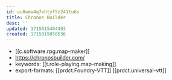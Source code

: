 ```yaml
---
id: uu0wew4q7xhtyf5z241tu6s
title: Chronos Builder
desc: ''
updated: 1715015404493
created: 1715015058536
---
```


- [[c.software.rpg.map-maker]]
- https://chronosbuilder.com/
- keywords: [[t.role-playing.map-making]]
- export-formats: [[prdct.Foundry-VTT]] [[prdct.universal-vtt]]
